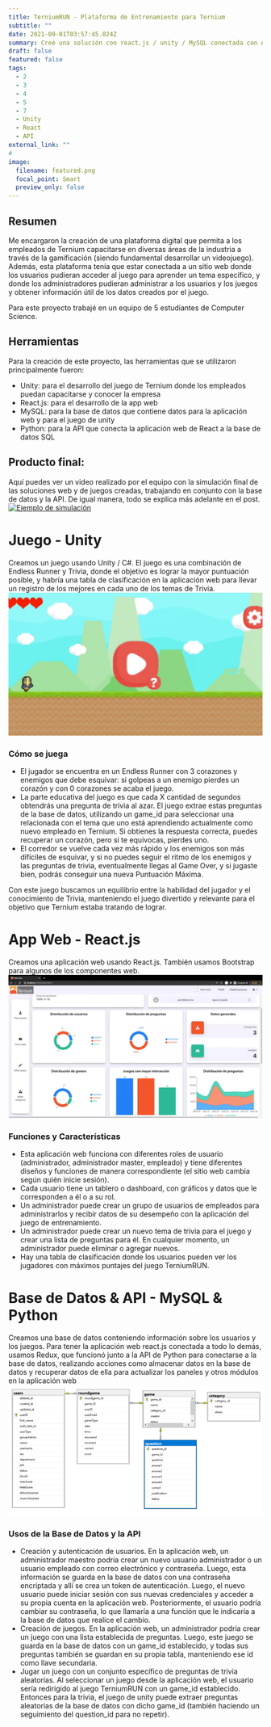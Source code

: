 ```yaml
---
title: TerniumRUN - Plataforma de Entrenamiento para Ternium
subtitle: ""
date: 2021-09-01T03:57:45.024Z
summary: Creé una solución con react.js / unity / MySQL conectada con APIs para un proyecto trabajando con TERNIUM, siguiendo la idea de crear una plataforma de capacitación interactiva para nuevos empleados.
draft: false
featured: false
tags:
  - 2
  - 3
  - 4
  - 5
  - 7
  - Unity
  - React
  - API
external_link: ""
# 
image:
  filename: featured.png
  focal_point: Smart
  preview_only: false
---
```


## Resumen
Me encargaron la creación de una plataforma digital que permita a los empleados de Ternium capacitarse en diversas áreas de la industria a través de la gamificación (siendo fundamental desarrollar un videojuego). Además, esta plataforma tenía que estar conectada a un sitio web donde los usuarios pudieran acceder al juego para aprender un tema específico, y donde los administradores pudieran administrar a los usuarios y los juegos y obtener información útil de los datos creados por el juego.

Para este proyecto trabajé en un equipo de 5 estudiantes de Computer Science.

## Herramientas
Para la creación de este proyecto, las herramientas que se utilizaron principalmente fueron:
+ Unity: para el desarrollo del juego de Ternium donde los empleados puedan capacitarse y conocer la empresa
+ React.js: para el desarrollo de la app web
+ MySQL: para la base de datos que contiene datos para la aplicación web y para el juego de unity
+ Python: para la API que conecta la aplicación web de React a la base de datos SQL

## Producto final:
Aquí puedes ver un video realizado por el equipo con la simulación final de las soluciones web y de juegos creadas, trabajando en conjunto con la base de datos y la API. De igual manera, todo se explica más adelante en el post.
[![Ejemplo de simulación](https://img.youtube.com/vi/ZcBAOGCeF5Y/0.jpg)](https://www.youtube.com/watch?v=ZcBAOGCeF5Y)

# Juego - Unity
Creamos un juego usando Unity / C#. El juego es una combinación de Endless Runner y Trivia, donde el objetivo es lograr la mayor puntuación posible, y habría una tabla de clasificación en la aplicación web para llevar un registro de los mejores en cada uno de los temas de Trivia.
![Pantalla Inicio del Juego](img1.png "Pantalla Inicio")
### Cómo se juega
+ El jugador se encuentra en un Endless Runner con 3 corazones y enemigos que debe esquivar: si golpeas a un enemigo pierdes un corazón y con 0 corazones se acaba el juego.
+ La parte educativa del juego es que cada X cantidad de segundos obtendrás una pregunta de trivia al azar. El juego extrae estas preguntas de la base de datos, utilizando un game_id para seleccionar una relacionada con el tema que uno está aprendiendo actualmente como nuevo empleado en Ternium. Si obtienes la respuesta correcta, puedes recuperar un corazón, pero si te equivocas, pierdes uno.
+ El corredor se vuelve cada vez más rápido y los enemigos son más difíciles de esquivar, y si no puedes seguir el ritmo de los enemigos y las preguntas de trivia, eventualmente llegas al Game Over, y si jugaste bien, podrás conseguir una nueva Puntuación Máxima.

Con este juego buscamos un equilibrio entre la habilidad del jugador y el conocimiento de Trivia, manteniendo el juego divertido y relevante para el objetivo que Ternium estaba tratando de lograr.

# App Web - React.js
Creamos una aplicación web usando React.js. También usamos Bootstrap para algunos de los componentes web.
![Dasbhoard del Admin Web](img2.png "Admin Dashboard")
### Funciones y Características
+ Esta aplicación web funciona con diferentes roles de usuario (administrador, administrador master, empleado) y tiene diferentes diseños y funciones de manera correspondiente (el sitio web cambia según quién inicie sesión).
+ Cada usuario tiene un tablero o dashboard, con gráficos y datos que le corresponden a él o a su rol.
+ Un administrador puede crear un grupo de usuarios de empleados para administrarlos y recibir datos de su desempeño con la aplicación del juego de entrenamiento.
+ Un administrador puede crear un nuevo tema de trivia para el juego y crear una lista de preguntas para él. En cualquier momento, un administrador puede eliminar o agregar nuevos.
+ Hay una tabla de clasificación donde los usuarios pueden ver los jugadores con máximos puntajes del juego TerniumRUN.

# Base de Datos & API - MySQL & Python
Creamos una base de datos conteniendo información sobre los usuarios y los juegos. Para tener la aplicación web react.js conectada a todo lo demás, usamos Redux, que funcionó junto a la API de Python para conectarse a la base de datos, realizando acciones como almacenar datos en la base de datos y recuperar datos de ella para actualizar los paneles y otros módulos en la aplicación web
![Estructura de Base de Datos](img3.png "Estructura de Base de Datos")
### Usos de la Base de Datos y la API
+ Creación y autenticación de usuarios. En la aplicación web, un administrador maestro podría crear un nuevo usuario administrador o un usuario empleado con correo electrónico y contraseña. Luego, esta información se guarda en la base de datos con una contraseña encriptada y allí se crea un token de autenticación. Luego, el nuevo usuario puede iniciar sesión con sus nuevas credenciales y acceder a su propia cuenta en la aplicación web. Posteriormente, el usuario podría cambiar su contraseña, lo que llamaría a una función que le indicaría a la base de datos que realice el cambio.
+ Creación de juegos. En la aplicación web, un administrador podría crear un juego con una lista establecida de preguntas. Luego, este juego se guarda en la base de datos con un game_id establecido, y todas sus preguntas también se guardan en su propia tabla, manteniendo ese id como llave secundaria.
+ Jugar un juego con un conjunto específico de preguntas de trivia aleatorias. Al seleccionar un juego desde la aplicación web, el usuario sería redirigido al juego TerniumRUN con un game_id establecido. Entonces para la trivia, el juego de unity puede extraer preguntas aleatorias de la base de datos con dicho game_id (también haciendo un seguimiento del question_id para no repetir).
